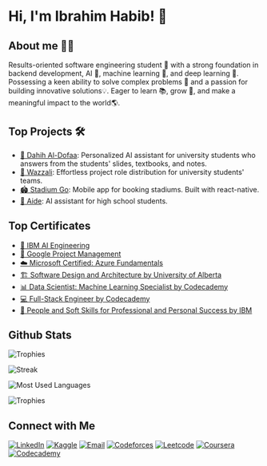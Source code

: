 # Hi, I'm Ibrahim Habib! 👋

## About me 🧑‍💻

Results-oriented software engineering student 🚀 with a strong foundation in backend development, AI 🤖, machine learning 🧠, and deep learning 🌌. Possessing a keen ability to solve complex problems 🧩 and a passion for building innovative solutions💡. Eager to learn 📚, grow 🌱, and make a meaningful impact to the world🌎. 


## Top Projects 🛠️

- [🧠 Dahih Al-Dofaa](https://github.com/ibrahimhabibeg/Dahih-Al-Dofaa): Personalized AI assistant for university students who answers from the students' slides, textbooks, and notes.
- [🤝 Wazzali](https://github.com/ibrahimhabibeg/wazzali): Effortless project role distribution for university students' teams.
- [🏟️ Stadium Go](https://github.com/ibrahimhabibeg/stadium-go-client): Mobile app for booking stadiums. Built with react-native.
- [🏫 Aide](https://github.com/ibrahimhabibeg/aide): AI assistant for high school students.

## Top Certificates

- [🤖 IBM AI Engineering](https://coursera.org/share/232d4f4a582d284568bdc3a92b43272a)
- [💼 Google Project Management](https://coursera.org/share/a727610d8656b0297203b4ba3f343a5e)
- [☁️ Microsoft Certified: Azure Fundamentals](https://learn.microsoft.com/api/credentials/share/en-us/IbrahimHabib-9492/71AFAFC98A14B42D?sharingId=1B280D3FD8B64E92)
- [🏗️ Software Design and Architecture by University of Alberta](https://coursera.org/share/96715be7a01aa95a316593806462f487)
- [📊 Data Scientist: Machine Learning Specialist by Codecademy](https://www.codecademy.com/profiles/IbrahimHabib/certificates/8e9e59de3f924b33ad2371faf667129b)
- [💻 Full-Stack Engineer by Codecademy](https://www.codecademy.com/profiles/IbrahimHabib/certificates/ffd0f42cce1a44e9a0108b365047a0a6)
- [🤝 People and Soft Skills for Professional and Personal Success by IBM](https://coursera.org/share/c22663ff1675979fbb2392fef6f2038b)

## Github Stats

![Trophies](https://github-readme-stats.vercel.app/api?username=ibrahimhabibeg&theme=dark&hide_border=false&include_all_commits=false&count_private=false)

![Streak](https://github-readme-streak-stats.herokuapp.com/?user=ibrahimhabibeg&theme=dark&hide_border=false)

![Most Used Languages](https://github-readme-stats.vercel.app/api/top-langs/?username=ibrahimhabibeg&theme=dark&hide_border=false&include_all_commits=false&count_private=false&layout=compact)

![Trophies](https://github-profile-trophy.vercel.app/?username=ibrahimhabibeg&theme=radical&no-frame=false&no-bg=true&margin-w=4)

## Connect with Me

[![LinkedIn](https://img.shields.io/badge/linkedin-logo?style=for-the-badge&logo=linkedin&logoColor=white&color=0A66C2)](https://linkedin.com/in/ibrahimhabibeg)
[![Kaggle](https://img.shields.io/badge/kaggle-logo?style=for-the-badge&logo=kaggle&logoColor=white&color=20BEFF)](https://www.kaggle.com/ibrahimhabibeg/)
[![Email](https://img.shields.io/badge/email-logo?style=for-the-badge&logo=gmail&logoColor=white&color=EA4335)](mailto:ibrahimhabib.eg@gmail.com)
[![Codeforces](https://img.shields.io/badge/codeforces-logo?style=for-the-badge&logo=codeforces&logoColor=white&color=1F8ACB)](https://codeforces.com/profile/IbrahimHabib)
[![Leetcode](https://img.shields.io/badge/leetcode-logo?style=for-the-badge&logo=leetcode&logoColor=white&color=C37810)](https://leetcode.com/ibrahim_m_habib/)
[![Coursera](https://img.shields.io/badge/coursera-logo?style=for-the-badge&logo=coursera&logoColor=white&color=0056D2)](https://www.coursera.org/learner/ibrahimhabibeg)
[![Codecademy](https://img.shields.io/badge/codecademy-logo?style=for-the-badge&logo=codecademy&logoColor=white&color=1F4056)](https://www.codecademy.com/profiles/IbrahimHabib)
